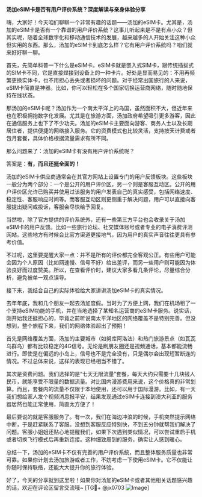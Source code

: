 **汤加eSIM卡是否有用户评价系统？深度解读与亲身体验分享**

嗨，大家好！今天咱们聊聊一个非常有趣的话题——汤加的eSIM卡。尤其是，汤加的eSIM卡是否有一个靠谱的用户评价系统？这事儿听起来是不是有点小众？但其实呢，随着全球数字化和移动通信技术的发展，越来越多的人开始关注这种小众但实用的东西。那么，汤加的eSIM卡到底怎么样？它有用户评价系统吗？咱们就来好好聊一聊。

首先，先简单科普一下什么是eSIM卡。eSIM卡就是嵌入式SIM卡，跟传统插拔式的SIM卡不同，它是直接焊接到设备上的一种卡片。好处是显而易见的：不用再频繁更换实体卡，也不用担心丢失或者损坏的问题。对于经常出国旅行的人来说，eSIM卡简直是神器。比如，你可以轻松在多个国家切换运营商网络，随时随地保持在线状态。

那汤加的eSIM卡呢？汤加作为一个南太平洋上的岛国，虽然面积不大，但近年来也在积极拥抱数字化发展。尤其是在旅游方面，汤加政府希望吸引更多游客，因此在通信服务上也下了不少功夫。汤加的eSIM卡主要面向游客、商务人士以及长期居住者，提供便捷的网络接入服务。它的资费模式也比较灵活，支持按天计费或者包月套餐，具体价格根据流量需求有所不同。

那么问题来了：汤加的eSIM卡有没有用户评价系统呢？

答案是：**有，而且还挺全面的！**

汤加的eSIM卡供应商通常会在其官方网站上设置专门的用户反馈板块。这些板块一般分为两个部分：一个是公开的用户评价区，另一个则是客服互动区。公开的用户评价区允许已购买并使用过该服务的用户发表自己的真实感受，包括网络速度、稳定性、客服响应时间等。而客服互动区则更侧重于解决问题，用户可以直接向客服提出疑问或投诉，客服会尽快给予回复。

当然啦，除了官方提供的评价系统外，还有一些第三方平台也会收录关于汤加eSIM卡的用户反馈。比如一些旅行论坛、社交媒体账号或者专业的电子消费评测网站。这些地方有时候会比官方渠道更接地气，因为用户的真实声音往往更具有参考价值。

不过呢，这里要提醒大家一点：并不是所有的评价都完全客观公正。有些用户可能会因为个人原因（比如网速慢、信号不好）给出差评，而另一些用户则可能因为体验良好而过度赞美。所以，在查看评价时，建议大家多看几条评论，尽量综合分析，避免被单一观点误导。

接下来，我结合自己的实际体验给大家讲讲汤加eSIM卡的真实情况。

去年年底，我和几个朋友一起去汤加度假。当时为了方便上网，我们在机场租了一个支持eSIM功能的手机，并在当地选择了某知名运营商的eSIM卡服务。说实话，刚开始我还挺担心的，毕竟之前听说南太平洋地区的网络覆盖不是特别完善。但没想到，整个旅程下来，我们的网络体验超出了预期！

首先是网络覆盖方面，汤加的主要城市（如努库阿洛法）和热门旅游景点（如瓦瓦乌群岛）都有比较稳定的4G信号。无论是刷朋友圈还是视频通话，基本都能流畅进行。即使是在偏远的小岛上，信号也不是完全没有，只是偶尔会出现短暂断连的情况。不过总体来说，这样的表现已经相当不错了。

其次是资费问题。我们选择的是“七天无限流量”套餐，每天大约只需要十几块钱人民币，就能享受不限量的数据流量。对比国内漫游费用来说，这个价格真的非常划算。而且，套餐内的流量不仅限于本地使用，还可以用于国际漫游。比如，有一天我们想给家人发个视频消息报平安，结果发现通过eSIM卡连接到澳大利亚的服务器居然也能正常使用，简直太方便了！

最后要说的就是客服服务了。有一次，我们在海边冲浪的时候，手机突然提示网络中断，于是赶紧联系了客服。没想到客服反应特别快，不到五分钟就帮我们解决了问题。客服小姐姐还贴心地提醒我们，如果下次遇到类似情况，可以尝试重启手机或者切换飞行模式后再重新连接。这种细致周到的服务，确实让人感到暖心。

总结一下，汤加的eSIM卡不仅有完善的用户评价系统，而且整体服务质量也非常可靠。如果你计划去汤加旅游或者工作，不妨考虑一下使用eSIM卡。它不仅能让你随时保持联络，还能大大提升你的旅行体验。

好了，今天的分享就到这里啦！如果你对汤加的eSIM卡或者其他相关话题感兴趣的话，欢迎在评论区留言交流哦~ [TG💪+ @jx0703 ![Image](https://github.com/user-attachments/assets/dbca1d08-cadb-493c-b0ec-ad6f7a83f270)]